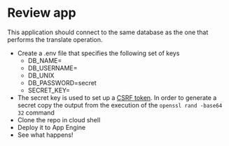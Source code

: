 # Review app

This application should connect to the same database as the one that performs the translate operation.

- Create a .env file that specifies the following set of keys
  + DB_NAME=
  + DB_USERNAME=
  + DB_UNIX
  + DB_PASSWORD=secret
  + SECRET_KEY=
- The secret key is used to set up a [CSRF token](https://portswigger.net/web-security/csrf/tokens). In order to generate a secret copy the output from the execution of the ```openssl rand -base64 32``` command
- Clone the repo in cloud shell
- Deploy it to App Engine
- See what happens!
